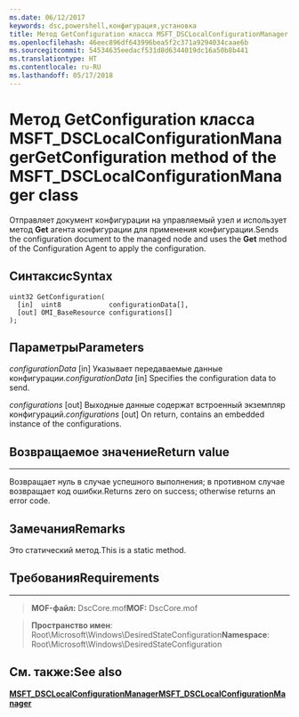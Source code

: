 ```yaml
---
ms.date: 06/12/2017
keywords: dsc,powershell,конфигурация,установка
title: Метод GetConfiguration класса MSFT_DSCLocalConfigurationManager
ms.openlocfilehash: 46eec896df643996bea5f2c371a9294034caae6b
ms.sourcegitcommit: 54534635eedacf531d8d6344019dc16a50b8b441
ms.translationtype: HT
ms.contentlocale: ru-RU
ms.lasthandoff: 05/17/2018
---
```

# <a name="getconfiguration-method-of-the-msftdsclocalconfigurationmanager-class"></a><span data-ttu-id="e7a4c-103">Метод GetConfiguration класса MSFT_DSCLocalConfigurationManager</span><span class="sxs-lookup"><span data-stu-id="e7a4c-103">GetConfiguration method of the MSFT_DSCLocalConfigurationManager class</span></span>

<span data-ttu-id="e7a4c-104">Отправляет документ конфигурации на управляемый узел и использует метод **Get** агента конфигурации для применения конфигурации.</span><span class="sxs-lookup"><span data-stu-id="e7a4c-104">Sends the configuration document to the managed node and uses the **Get** method of the Configuration Agent to apply the configuration.</span></span>

<a name="syntax"></a><span data-ttu-id="e7a4c-105">Синтаксис</span><span class="sxs-lookup"><span data-stu-id="e7a4c-105">Syntax</span></span>
------

```mof
uint32 GetConfiguration(
  [in]  uint8            configurationData[],
  [out] OMI_BaseResource configurations[]
);
```

<a name="parameters"></a><span data-ttu-id="e7a4c-106">Параметры</span><span class="sxs-lookup"><span data-stu-id="e7a4c-106">Parameters</span></span>
----------

<span data-ttu-id="e7a4c-107">*configurationData* \[in\] Указывает передаваемые данные конфигурации.</span><span class="sxs-lookup"><span data-stu-id="e7a4c-107">*configurationData* \[in\] Specifies the configuration data to send.</span></span>

<span data-ttu-id="e7a4c-108">*configurations* \[out\] Выходные данные содержат встроенный экземпляр конфигураций.</span><span class="sxs-lookup"><span data-stu-id="e7a4c-108">*configurations* \[out\] On return, contains an embedded instance of the configurations.</span></span>

## <a name="return-value"></a><span data-ttu-id="e7a4c-109">Возвращаемое значение</span><span class="sxs-lookup"><span data-stu-id="e7a4c-109">Return value</span></span>
------------

<span data-ttu-id="e7a4c-110">Возвращает нуль в случае успешного выполнения; в противном случае возвращает код ошибки.</span><span class="sxs-lookup"><span data-stu-id="e7a4c-110">Returns zero on success; otherwise returns an error code.</span></span>

## <a name="remarks"></a><span data-ttu-id="e7a4c-111">Замечания</span><span class="sxs-lookup"><span data-stu-id="e7a4c-111">Remarks</span></span>

<span data-ttu-id="e7a4c-112">Это статический метод.</span><span class="sxs-lookup"><span data-stu-id="e7a4c-112">This is a static method.</span></span>

## <a name="requirements"></a><span data-ttu-id="e7a4c-113">Требования</span><span class="sxs-lookup"><span data-stu-id="e7a4c-113">Requirements</span></span>
------------
><span data-ttu-id="e7a4c-114">**MOF-файл:** DscCore.mof</span><span class="sxs-lookup"><span data-stu-id="e7a4c-114">**MOF:** DscCore.mof</span></span>

><span data-ttu-id="e7a4c-115">**Пространство имен**: Root\Microsoft\Windows\DesiredStateConfiguration</span><span class="sxs-lookup"><span data-stu-id="e7a4c-115">**Namespace**: Root\Microsoft\Windows\DesiredStateConfiguration</span></span>


## <a name="see-also"></a><span data-ttu-id="e7a4c-116">См. также:</span><span class="sxs-lookup"><span data-stu-id="e7a4c-116">See also</span></span>


[<span data-ttu-id="e7a4c-117">**MSFT_DSCLocalConfigurationManager**</span><span class="sxs-lookup"><span data-stu-id="e7a4c-117">**MSFT_DSCLocalConfigurationManager**</span></span>](msft-dsclocalconfigurationmanager.md)